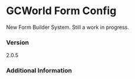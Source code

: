 # GCWorld Form Config

New Form Builder System.  Still a work in progress.




### Version
2.0.5

### Additional Information
